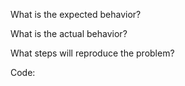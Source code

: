 What is the expected behavior?

What is the actual behavior?

What steps will reproduce the problem?

Code:
```php

```
